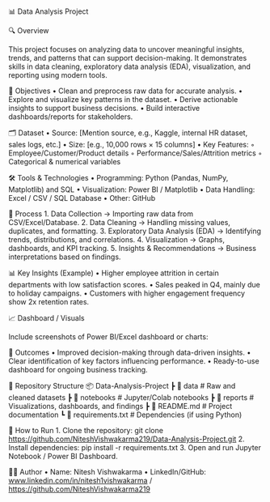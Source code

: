 📊 Data Analysis Project


🔍 Overview

This project focuses on analyzing data to uncover meaningful insights, trends, and patterns that can support decision-making. It demonstrates skills in data cleaning, exploratory data analysis (EDA), visualization, and reporting using modern tools.

🎯 Objectives
    • Clean and preprocess raw data for accurate analysis.
    • Explore and visualize key patterns in the dataset.
    • Derive actionable insights to support business decisions.
    • Build interactive dashboards/reports for stakeholders.


🗂️ Dataset
    • Source: [Mention source, e.g., Kaggle, internal HR dataset, sales logs, etc.]
    • Size: [e.g., 10,000 rows × 15 columns]
    • Key Features:
        ◦ Employee/Customer/Product details
        ◦ Performance/Sales/Attrition metrics
        ◦ Categorical & numerical variables


🛠️ Tools & Technologies
    • Programming: Python (Pandas, NumPy, Matplotlib) and SQL
    • Visualization: Power BI  / Matplotlib 
    • Data Handling: Excel / CSV / SQL Database
    • Other: GitHub


📌 Process
    1. Data Collection → Importing raw data from CSV/Excel/Database.
    2. Data Cleaning → Handling missing values, duplicates, and formatting.
    3. Exploratory Data Analysis (EDA) → Identifying trends, distributions, and correlations.
    4. Visualization → Graphs, dashboards, and KPI tracking.
    5. Insights & Recommendations → Business interpretations based on findings.


📊 Key Insights (Example)
    • Higher employee attrition in certain departments with low satisfaction scores.
    • Sales peaked in Q4, mainly due to holiday campaigns.
    • Customers with higher engagement frequency show 2x retention rates.


📈 Dashboard / Visuals

Include screenshots of Power BI/Excel dashboard or charts:


🚀 Outcomes
    • Improved decision-making through data-driven insights.
    • Clear identification of key factors influencing performance.
    • Ready-to-use dashboard for ongoing business tracking.


📂 Repository Structure
📦 Data-Analysis-Project
 ┣ 📂 data          # Raw and cleaned datasets
 ┣ 📂 notebooks     # Jupyter/Colab notebooks
 ┣ 📂 reports       # Visualizations, dashboards, and findings
 ┣ 📜 README.md     # Project documentation
 ┗ 📜 requirements.txt  # Dependencies (if using Python)


📌 How to Run
    1. Clone the repository:
       git clone https://github.com/NiteshVishwakarma219/Data-Analysis-Project.git
    2. Install dependencies:
       pip install -r requirements.txt
    3. Open and run Jupyter Notebook / Power BI Dashboard.



🧑‍💻 Author
    • Name: Nitesh Vishwakarma
    • LinkedIn/GitHub: www.linkedin.com/in/nitesh1vishwakarma  /   https://github.com/NiteshVishwakarma219
